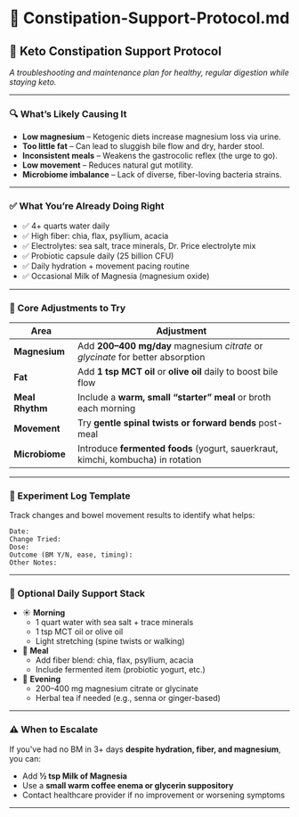 # 🧻 Constipation-Support-Protocol.md

## 🧠 Keto Constipation Support Protocol  
*A troubleshooting and maintenance plan for healthy, regular digestion while staying keto.*

---

### 🔍 What’s Likely Causing It

- **Low magnesium** – Ketogenic diets increase magnesium loss via urine.
- **Too little fat** – Can lead to sluggish bile flow and dry, harder stool.
- **Inconsistent meals** – Weakens the gastrocolic reflex (the urge to go).
- **Low movement** – Reduces natural gut motility.
- **Microbiome imbalance** – Lack of diverse, fiber-loving bacteria strains.

---

### ✅ What You’re Already Doing Right

- ✅ 4+ quarts water daily  
- ✅ High fiber: chia, flax, psyllium, acacia  
- ✅ Electrolytes: sea salt, trace minerals, Dr. Price electrolyte mix  
- ✅ Probiotic capsule daily (25 billion CFU)  
- ✅ Daily hydration + movement pacing routine  
- ✅ Occasional Milk of Magnesia (magnesium oxide)

---

### 🔄 Core Adjustments to Try

| Area | Adjustment |
|------|------------|
| **Magnesium** | Add **200–400 mg/day** magnesium *citrate* or *glycinate* for better absorption |
| **Fat** | Add **1 tsp MCT oil** or **olive oil** daily to boost bile flow |
| **Meal Rhythm** | Include a **warm, small “starter” meal** or broth each morning |
| **Movement** | Try **gentle spinal twists or forward bends** post-meal |
| **Microbiome** | Introduce **fermented foods** (yogurt, sauerkraut, kimchi, kombucha) in rotation |

---

### 🧪 Experiment Log Template

Track changes and bowel movement results to identify what helps:

```
Date:
Change Tried:
Dose:
Outcome (BM Y/N, ease, timing):
Other Notes:
```

---

### 📌 Optional Daily Support Stack

- ☀️ **Morning**
  - 1 quart water with sea salt + trace minerals
  - 1 tsp MCT oil or olive oil
  - Light stretching (spine twists or walking)
- 🥣 **Meal**
  - Add fiber blend: chia, flax, psyllium, acacia
  - Include fermented item (probiotic yogurt, etc.)
- 🌙 **Evening**
  - 200–400 mg magnesium citrate or glycinate
  - Herbal tea if needed (e.g., senna or ginger-based)

---

### ⚠️ When to Escalate

If you've had no BM in 3+ days **despite hydration, fiber, and magnesium**, you can:

- Add **½ tsp Milk of Magnesia**  
- Use a **small warm coffee enema or glycerin suppository**  
- Contact healthcare provider if no improvement or worsening symptoms

---
